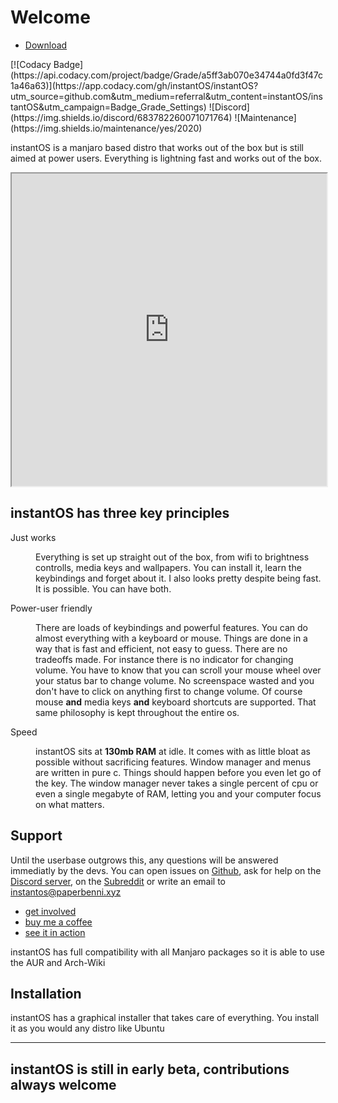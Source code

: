 # Welcome
<ul class="actions">
    <li><a href="https://sourceforge.net/projects/instantos/files/latest/download" class="button special icon fa-download">Download</a></li>
</ul>
[![Codacy Badge](https://api.codacy.com/project/badge/Grade/a5ff3ab070e34744a0fd3f47c1a46a63)](https://app.codacy.com/gh/instantOS/instantOS?utm_source=github.com&utm_medium=referral&utm_content=instantOS/instantOS&utm_campaign=Badge_Grade_Settings)
![Discord](https://img.shields.io/discord/683782260071071764)
![Maintenance](https://img.shields.io/maintenance/yes/2020)

instantOS is a manjaro based distro that works out of the box but is still aimed at power users.
Everything is lightning fast and works out of the box.

<div align="center">
    <iframe width="100%" height="500px" src="https://www.youtube.com/embed/9J1sWrmhJGU" frameborder="10" allow="accelerometer; autoplay; encrypted-media; gyroscope; picture-in-picture" allowfullscreen></iframe>
</div>

## instantOS has three key principles

<dl>
    <dt>Just works</dt>
    <dd>
        <p>Everything is set up straight out of the box, from wifi to brightness controlls, media keys and wallpapers. You can install it, learn the keybindings and forget about it. I also looks pretty despite being fast. It is possible. You can have both.</p>
    </dd>
    <dt>Power-user friendly</dt>
    <dd>
        <p>There are loads of keybindings and powerful features. You can do almost everything with a keyboard or mouse. Things are done in a way that is fast and efficient, not easy to guess. There are no tradeoffs made. For instance there is no indicator for changing volume. You have to know that you can scroll your mouse wheel over your status bar to change volume. No screenspace wasted and you don't have to click on anything first to change volume. Of course mouse <b>and</b> media keys <b>and</b> keyboard shortcuts are supported. That same philosophy is kept throughout the entire os. </p>
    </dd>
    <dt>Speed</dt>
    <dd>
        <p>instantOS sits at <b>130mb RAM</b> at idle. It comes with as little bloat as possible without sacrificing features.
        Window manager and menus are written in pure c. Things should happen before you even let go of the key. The window manager never takes a single percent of cpu or even a single megabyte of RAM, letting you and your computer focus on what matters. 
        </p>
    </dd>
</dl>

## Support

Until the userbase outgrows this, any questions will be answered immediatly by the devs. 
You can open issues on [Github](https://github.com/instantOS),
ask for help on the [Discord server](https://invite.gg/instantos), on the [Subreddit](https://reddit.com/r/instantos) or write an email to [instantos@paperbenni.xyz](mailto:instantos@paperbenni.xyz)

<ul class="actions">
    <li><a href="https://github.com/instantos" class="button special icon fa-github">get involved</a></li>
    <li><a href="https://www.buymeacoffee.com/paperbenni" class="button special icon fa-coffee">buy me a coffee</a></li>
    <li><a href="https://instantos.github.io/instantos.github.io/documentation" class="button special icon fa-youtube">see it in action</a></li>
</ul>

instantOS has full compatibility with all Manjaro packages so it is able to use the AUR and Arch-Wiki

## Installation

instantOS has a graphical installer that takes care of everything.
You install it as you would any distro like Ubuntu

--------

## instantOS is still in early beta, contributions always welcome

